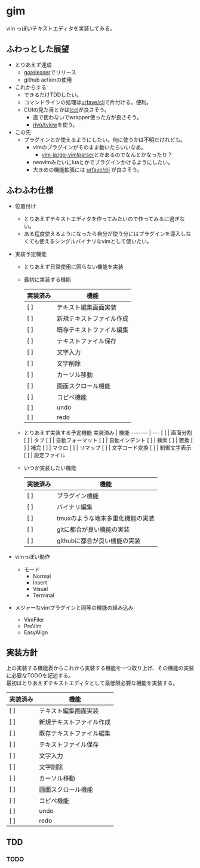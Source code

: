 # gim

vim っぽいテキストエディタを実装してみる。

## ふわっとした展望

* とりあえず達成
	* [goreleaser](https://github.com/goreleaser/goreleaser)でリリース
	* github actionの使用
* これからする
	* できるだけTDDしたい。
	* コマンドラインの処理は[urfave/cli](https://github.com/urfave/cli)で片付ける。便利。
	* CUIの見た目とかは[tcel](https://github.com/gdamore/tcell)が良さそう。
		* 直で使わないでwrapper使った方が良さそう。
		* [rivo/tview](https://github.com/rivo/tview)を使う。
* この先
	* プラグインとか使えるようにしたい。何に使うかは不明だけれども。
		* vimのプラグインがそのまま動いたらいいなあ。
			* [vim-jp/go-vimlparser](https://github.com/vim-jp/go-vimlparser)とかあるのでなんとかなったり？
		* neovimみたいにluaとかでプラグインかけるようにしたい。
		* 大きめの機能拡張には [urfave/cli](https://github.com/hashicorp/go-plugin) が良さそう。

## ふわふわ仕様

* 位置付け
	* とりあえずテキストエディタを作ってみたいので作ってみるに過ぎない。
	* ある程度使えるようになったら自分が使う分にはプラグインを導入しなくても使えるシングルバイナリなvimとして使いたい。

* 実装予定機能
	* とりあえず日常使用に困らない機能を実装
	* 最初に実装する機能

		実装済み | 機能
		------- | ---
		  [ ]   | テキスト編集画面実装
		  [ ]   | 新規テキストファイル作成
		  [ ]   | 既存テキストファイル編集
		  [ ]   | テキストファイル保存
		  [ ]   | 文字入力
		  [ ]   | 文字削除
		  [ ]   | カーソル移動
		  [ ]   | 画面スクロール機能
		  [ ]   | コピペ機能
		  [ ]   | undo
		  [ ]   | redo

	* とりあえず実装する予定機能
		実装済み | 機能
		------- | ---
		  [ ]   | 画面分割
		  [ ]   | タブ
		  [ ]   | 自動フォーマット
		  [ ]   | 自動インデント
		  [ ]   | 検索
		  [ ]   | 置換
		  [ ]   | 補完
		  [ ]   | マクロ
		  [ ]   | リマップ
		  [ ]   | 文字コード変換
		  [ ]   | 制御文字表示
		  [ ]   | 設定ファイル

	* いつか実装したい機能

		実装済み  | 機能
		-------- | ---
		  [ ]    | プラグイン機能
		  [ ]    | バイナリ編集
		  [ ]    | tmuxのような端末多重化機能の実装
		  [ ]    | gitに都合が良い機能の実装
		  [ ]    | githubに都合が良い機能の実装

* vimっぽい動作
	* モード
		* Normal
		* Insert
		* Visual
		* Terminal

* メジャーなvimプラグインと同等の機能の組み込み
	* VimFiler
	* PreVim
	* EasyAlign

## 実装方針

上の実装する機能表からこれから実装する機能を一つ取り上げ、その機能の実装に必要なTODOを記述する。  
最初はとりあえずテキストエディタとして最低限必要な機能を実装する。

実装済み | 機能
------- | ---
 [ ]   | テキスト編集画面実装
 [ ]   | 新規テキストファイル作成
 [ ]   | 既存テキストファイル編集
 [ ]   | テキストファイル保存
 [ ]   | 文字入力
 [ ]   | 文字削除
 [ ]   | カーソル移動
 [ ]   | 画面スクロール機能
 [ ]   | コピペ機能
 [ ]   | undo
 [ ]   | redo

## TDD

### TODO

